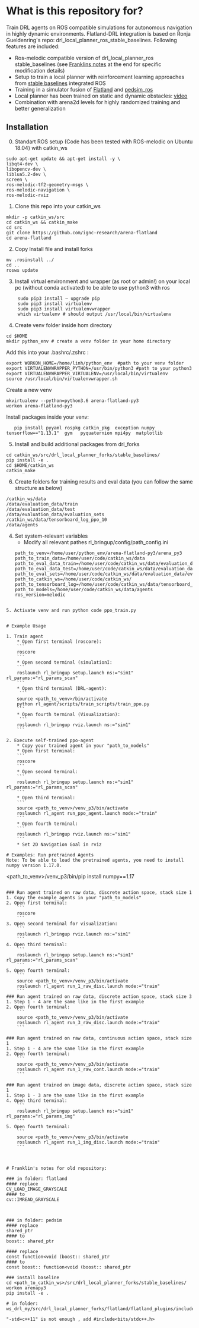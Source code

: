 # What is this repository for?
Train DRL agents on ROS compatible simulations for autonomous navigation in highly dynamic environments. Flatland-DRL integration is based on Ronja Gueldenring's repo: drl_local_planner_ros_stable_baselines. Following features are included:
* Ros-melodic compatible version of drl_local_planner_ros stable_baselines (see [Franklins notes](#franklins-notes-for-old-repository) at the end for specific modification details)
* Setup to train a local planner with reinforcement learning approaches from [stable baselines](https://github.com/hill-a/stable-baselines) integrated ROS
* Training in a simulator fusion of [Flatland](https://github.com/avidbots/flatland) and [pedsim_ros](https://github.com/srl-freiburg/pedsim_ros)
* Local planner has been trained on static and dynamic obstacles: [video](https://www.youtube.com/watch?v=nHvpO0hVnAg)
* Combination with arena2d levels for highly randomized training and better generalization


## Installation
0. Standart ROS setup (Code has been tested with ROS-melodic on Ubuntu 18.04) with catkin_ws
```
sudo apt-get update && apt-get install -y \
libqt4-dev \
libopencv-dev \
liblua5.2-dev \
screen \
ros-melodic-tf2-geometry-msgs \
ros-melodic-navigation \
ros-melodic-rviz 
```
1. Clone this repo into your catkin_ws 
````
mkdir -p catkin_ws/src
cd catkin_ws && catkin_make
cd src
git clone https://github.com/ignc-research/arena-flatland
cd arena-flatland
````

2. Copy Install file and install forks
````
mv .rosinstall ../ 
cd ..
rosws update
```` 

3. Install virtual environment and wrapper (as root or admin!) on your local pc (without conda activated) to be able to use python3 with ros
   ```
    sudo pip3 install — upgrade pip
    sudo pip3 install virtualenv
    sudo pip3 install virtualenvwrapper
    which virtualenv # should output /usr/local/bin/virtualenv  
    ```

      
4. Create venv folder inside hom directory
```
cd $HOME
mkdir python_env # create a venv folder in your home directory 
```

Add this into your .bashrc/.zshrc :
```
export WORKON_HOME=/home/linh/python_env  #path to your venv folder
export VIRTUALENVWRAPPER_PYTHON=/usr/bin/python3 #path to your python3 
export VIRTUALENVWRAPPER_VIRTUALENV=/usr/local/bin/virtualenv
source /usr/local/bin/virtualenvwrapper.sh
```
Create a new venv
```
mkvirtualenv --python=python3.6 arena-flatland-py3
workon arena-flatland-py3
```

Install packages inside your venv:
```
   pip install pyyaml rospkg catkin_pkg  exception numpy tensorflow=="1.13.1"  gym   pyquaternion mpi4py  matplotlib
   ```     
   
5. Install and build additional packages from drl_forks
```
cd catkin_ws/src/drl_local_planner_forks/stable_baselines/ 
pip install -e .
cd $HOME/catkin_ws
catkin_make
```

6. Create folders for training results and eval data (you can follow the same structure as below)
```
/catkin_ws/data
/data/evaluation_data/train
/data/evaluation_data/test
/data/evaluation_data/evaluation_sets
/catkin_ws/data/tensorboard_log_ppo_10
/data/agents

```
4. Set system-relevant variables 
    * Modify all relevant pathes rl_bringup/config/path_config.ini
    ```
    path_to_venv=/home/user/python_env/arena-flatland-py3/arena_py3
   path_to_train_data=/home/user/code/catkin_ws/data
   path_to_eval_data_train=/home/user/code/catkin_ws/data/evaluation_data/train
   path_to_eval_data_test=/home/user/code/catkin_ws/data/evaluation_data/test
   path_to_eval_sets=/home/user/code/catkin_ws/data/evaluation_data/evaluation_sets
   path_to_catkin_ws=/home/user/code/catkin_ws/
   path_to_tensorboard_log=/home/user/code/catkin_ws/data/tensorboard_log_ppo_10
   path_to_models=/home/user/code/catkin_ws/data/agents
   ros_version=melodic
```
    
5. Activate venv and run python code ppo_train.py


# Example Usage

1. Train agent
    * Open first terminal (roscore): 
    ```
    roscore
    ```
    * Open second terminal (simulationI:
    ```
    roslaunch rl_bringup setup.launch ns:="sim1" rl_params:="rl_params_scan"
    ```
    * Open third terminal (DRL-agent):
     ```
    source <path_to_venv>/bin/activate 
    python rl_agent/scripts/train_scripts/train_ppo.py
    ```
    * Open fourth terminal (Visualization):
     ```
    roslaunch rl_bringup rviz.launch ns:="sim1"
    ```

2. Execute self-trained ppo-agent
    * Copy your trained agent in your "path_to_models"
    * Open first terminal: 
    ```
    roscore
    ```
    * Open second terminal: 
    ```
    roslaunch rl_bringup setup.launch ns:="sim1" rl_params:="rl_params_scan"
    ```
    * Open third terminal:
    ```
    source <path_to_venv>/venv_p3/bin/activate 
    roslaunch rl_agent run_ppo_agent.launch mode:="train"
    ```
    * Open fourth terminal: 
    ```
    roslaunch rl_bringup rviz.launch ns:="sim1"
    ```
    * Set 2D Navigation Goal in rviz

# Examples: Run pretrained Agents
Note: To be able to load the pretrained agents, you need to install numpy version 1.17.0.
```
<path_to_venv>/venv_p3/bin/pip install numpy==1.17
```

### Run agent trained on raw data, discrete action space, stack size 1
1. Copy the example_agents in your "path_to_models"
2. Open first terminal: 
    ```
    roscore
    ```
3. Open second terminal for visualization: 
    ```
    roslaunch rl_bringup rviz.launch ns:="sim1"
    ```
4. Open third terminal: 
    ```
    roslaunch rl_bringup setup.launch ns:="sim1" rl_params:="rl_params_scan"
    ```
5. Open fourth terminal:
    ```
    source <path_to_venv>/venv_p3/bin/activate 
    roslaunch rl_agent run_1_raw_disc.launch mode:="train"
    ```
### Run agent trained on raw data, discrete action space, stack size 3
1. Step 1 - 4 are the same like in the first example
2. Open fourth terminal:
    ```
    source <path_to_venv>/venv_p3/bin/activate 
    roslaunch rl_agent run_3_raw_disc.launch mode:="train"
    ```

### Run agent trained on raw data, continuous action space, stack size 1
1. Step 1 - 4 are the same like in the first example
2. Open fourth terminal:
    ```
    source <path_to_venv>/venv_p3/bin/activate 
    roslaunch rl_agent run_1_raw_cont.launch mode:="train"
    ```

### Run agent trained on image data, discrete action space, stack size 1
1. Step 1 - 3 are the same like in the first example
4. Open third terminal: 
    ```
    roslaunch rl_bringup setup.launch ns:="sim1" rl_params:="rl_params_img"
    ```
5. Open fourth terminal:
    ```
    source <path_to_venv>/venv_p3/bin/activate 
    roslaunch rl_agent run_1_img_disc.launch mode:="train"
    ```


    
# Franklin's notes for old repository:

### in folder: flatland
#### replace
CV_LOAD_IMAGE_GRAYSCALE
#### to
cv::IMREAD_GRAYSCALE



### in folder: pedsim
#### replace
shared_ptr
#### to
boost:: shared_ptr

#### replace
const function<void (boost:: shared_ptr
#### to
const boost:: function<void (boost:: shared_ptr

### install baseline
cd <path_to_catkin_ws>/src/drl_local_planner_forks/stable_baselines/
workon arenapy3
pip install -e .

# in folder: ws_drl_my/src/drl_local_planner_forks/flatland/flatland_plugins/include/flatland_plugins

"-std=c++11" is not enough , add #include<bits/stdc++.h>

    
    
